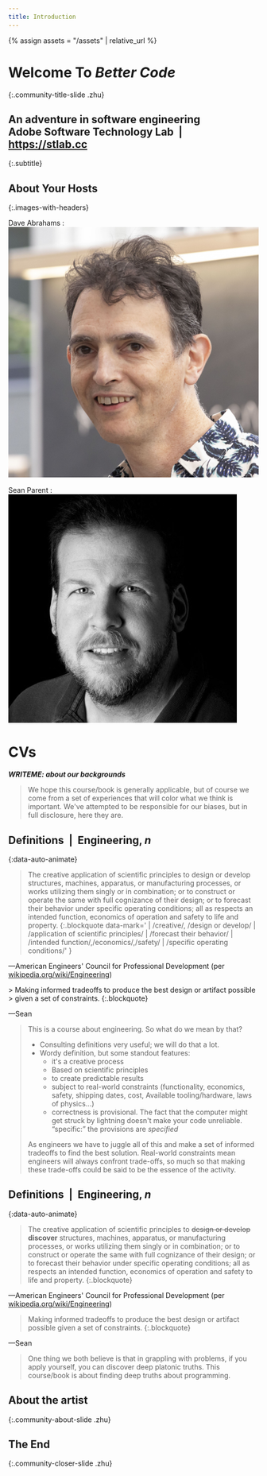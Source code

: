 ```yaml
---
title: Introduction
---
```

{% assign assets = "/assets" | relative_url %}

# Welcome To *Better Code*
{:.community-title-slide .zhu}
## An adventure in software engineering<br/>Adobe Software Technology Lab  |  https://stlab.cc
{:.subtitle}


## About Your Hosts
{:.images-with-headers}

Dave Abrahams
: ![Dave Abrahams](img/dave.jpg)

Sean Parent
: ![Sean Parent](img/sean.jpg)

# CVs

***WRITEME: about our backgrounds***

> We hope this course/book is generally applicable, but of course we come from a
> set of experiences that will color what we think is important.  We've
> attempted to be responsible for our biases, but in full disclosure, here they
> are.

## Definitions  |  Engineering, *n*
{:data-auto-animate}

> The creative application of scientific principles to design or develop
> structures, machines, apparatus, or manufacturing processes, or works utilizing
> them singly or in combination; or to construct or operate the same with full
> cognizance of their design; or to forecast their behavior under specific
> operating conditions; all as respects an intended function, economics of
> operation and safety to life and property.
{:.blockquote data-mark='
| /creative/, /design or develop/
| /application of scientific principles/
| /forecast their behavior/
| /intended function/,/economics/,/safety/
| /specific operating conditions/' }

—American Engineers' Council for Professional Development
(per [wikipedia.org/wiki/Engineering](https://en.wikipedia.org/wiki/Engineering))

<div class='fragment' markdown=1>
> Making informed tradeoffs to produce the best design or artifact possible
> given a set of constraints.
{:.blockquote}

—Sean
</div>

> This is a course about engineering.  So what do we mean by that?
>
> - Consulting definitions very useful; we will do that a lot.
> - Wordy definition, but some standout features:
>   - it's a creative process
>   - Based on scientific principles
>   - to create predictable results
>   - subject to real-world constraints (functionality, economics, safety, shipping dates,
>     cost, Available tooling/hardware, laws of physics…)
>   - correctness is provisional. The fact that the computer might get struck by
>     lightning doesn't make your code unreliable. “specific:” the provisions are
>     *specified*
>
> As engineers we have to juggle all of this and make a set of informed
> tradeoffs to find the best solution.  Real-world constraints mean engineers will
> always confront trade-offs, so much so that making these trade-offs could be
> said to be the essence of the activity.

## Definitions  |  Engineering, *n*
{:data-auto-animate}

> The creative application of scientific principles to <s>design or develop</s>
> **discover** structures, machines, apparatus, or manufacturing processes, or
> works utilizing them singly or in combination; or to construct or operate the
> same with full cognizance of their design; or to forecast their behavior under
> specific operating conditions; all as respects an intended function, economics
> of operation and safety to life and property.
{:.blockquote}

—American Engineers' Council for Professional Development
(per [wikipedia.org/wiki/Engineering](https://en.wikipedia.org/wiki/Engineering))

> Making informed tradeoffs to produce the best design or artifact possible
> given a set of constraints.
{:.blockquote}

—Sean

> One thing we both believe is that in grappling with problems, if you apply
> yourself, you can discover deep platonic truths.  This course/book is about
> finding deep truths about programming.


## About the artist
{:.community-about-slide .zhu}

## The End
{:.community-closer-slide .zhu}

